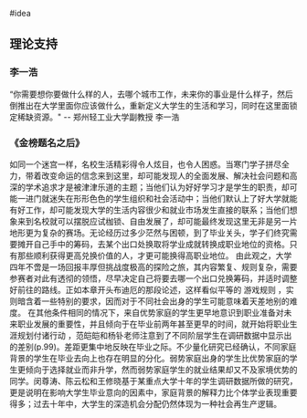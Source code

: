 #idea 
## 理论支持
### 李一浩

“你需要想你要做什么样的人，去哪个城市工作，未来你的事业是什么样子，然后倒推出在大学里面你应该做什么，重新定义大学生的生活和学习，同时在这里面锁定稀缺资源。" -- 郑州轻工业大学副教授 李一浩
### 《金榜题名之后》
如同一个迷宫一样，名校生活精彩得令人炫目，也令人困惑。当寒门学子拼尽全力，带着改变命运的信念来到这里，却可能发现人的全面发展、解决社会问题和高深的学术追求才是被津津乐道的主题；当他们认为好好学习才是学生的职责，却可能一进门就迷失在形形色色的学生组织和社会活动中；当他们默认上了好大学就能有好工作，却可能发现大学的生活内容很少和就业市场发生直接的联系；当他们想象来到名校就可以摆脱应试枷锁、自由发展了，却可能最终发现这里无非是另一片地形更为复杂的赛场。无论经历过多少茫然与困顿，到了毕业关头，学子们终究需要摊开自己手中的筹码，去某个出口处换取将学业成就转换成职业地位的资格。只有那些顺利获得更高兑换价值的人，才更可能换得高职业地位。
由此观之，大学四年不啻是一场回报丰厚但挑战度极高的探险之旅，其内容繁复、规则复杂，需要参赛者对此有透彻的领悟，尽早决定自己将要去哪一个出口兑换筹码，并适时调整好前往的路线。正如本章开头布迪厄的那段论述，这样看似平等的 游戏规则 ，实则暗含着一些特别的要求，因而对于不同社会出身的学生可能意味着天差地别的难度。 在其他条件相同的情况下，来自优势家庭的学生更早地意识到职业准备对未来职业发展的重要性，并且倾向于在毕业前两年甚至更早的时间，就开始将职业生涯规划付诸行动 ，范皑皑和杨钋老师注意到了不同阶层学生在调研数据中显示出的差别(p.99)。差距更集中地反映在毕业之际。不少量化研究已经确认，不同家庭背景的学生在毕业去向上也存在明显的分化。弱势家庭出身的学生比优势家庭的学生更倾向于选择就业而非升学，然而弱势家庭学生的就业结果却又不及家境优势的同学。闵尊涛、陈云松和王修晓基于某重点大学十年的学生调研数据所做的研究，更是说明在影响大学生毕业意向的因素中，家庭背景的解释力比个体学业表现重要得多；过去十年中，大学生的深造机会分配仍然体现为一种社会再生产逻辑。